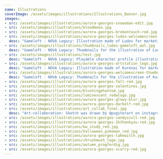 ```yaml
---
name: Illustrations
coverImage: /assets/images/illustrations/Illustrations_Banner.jpg
images:
- src: /assets/images/illustrations/aurora-georges-snowoman-edit.jpg
- src: /assets/images/illustrations/bloodmoon.jpg
- src: /assets/images/illustrations/aurora-georges-brokentouch-red.jpg
- src: /assets/images/illustrations/aurora-georges-ludos-welcomescreen-red.jpg
  desc: "Gameloft - NOVA Legacy: Illustration made of Ludos for marketing"
- src: /assets/images/illustrations/thumbnails_ludos-gameloft_wol.jpg
  desc: "Gameloft - NOVA Legacy: Thumbnails for the illustration of Ludos"
- src: /assets/images/illustrations/test.jpg
  desc: "Gameloft - NOVA Legacy: Playable character profile illustrations for in-game"
- src: /assets/images/illustrations/aurora-georges-artstation_logo.jpg
  desc: "Gameloft - NOVA Legacy: Illustration made of Kurenai for marketing"
- src: /assets/images/illustrations/aurora-georges-welcomescreen-thumbnails-final.jpg
  desc: "Gameloft - NOVA Legacy: Thumbnails for the illustration of Kurenai"
- src: /assets/images/illustrations/aurora-georges-fall-red.jpg
- src: /assets/images/illustrations/aurora-georges-valentines.jpg
- src: /assets/images/illustrations/blushingphantom.jpg
- src: /assets/images/illustrations/luminescent_redwlogo.jpg
- src: /assets/images/illustrations/aurora-georges-glowy-blur.jpg
- src: /assets/images/illustrations/aurora-georges-darkelf-red.jpg
- src: /assets/images/illustrations/art_collab_final.jpg
  desc: "Art-collaboration: Sketch was drawn by @pugsterart on instagram, and I colored and rendered the drawing"
- src: /assets/images/illustrations/aurora-georges-candyscull-red.jpg
- src: /assets/images/illustrations/aurora-georges-2kthankyou-red.jpg
- src: /assets/images/illustrations/bw_study_red.jpg
- src: /assets/images/illustrations/halloween_pokemon_red.jpg
- src: /assets/images/illustrations/aurora-georges-lakewitch.jpg
- src: /assets/images/illustrations/chrushmush_logo.jpg
- src: /assets/images/illustrations/autumn_progferdig.jpg
- src: /assets/images/illustrations/aurora-georges-scurry-red.jpg
---
```

